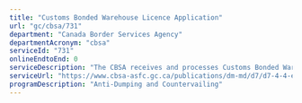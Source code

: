 ```yaml
---
title: "Customs Bonded Warehouse Licence Application"
url: "gc/cbsa/731"
department: "Canada Border Services Agency"
departmentAcronym: "cbsa"
serviceId: "731"
onlineEndtoEnd: 0
serviceDescription: "The CBSA receives and processes Customs Bonded Warehouse applications that allows private sector operated facilities (regulated by the CBSA) to store imported goods with a complete deferral of customs duties, anti-dumping and countervailing duties and excise duties and taxes, including the goods and services tax and the harmonized sales tax. Importers only pay duties and taxes on the portion of goods entering the Canadian market."
serviceUrl: "https://www.cbsa-asfc.gc.ca/publications/dm-md/d7/d7-4-4-eng.html"
programDescription: "Anti-Dumping and Countervailing"
---
```

